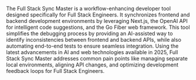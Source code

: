 The Full Stack Sync Master is a workflow-enhancing developer tool designed specifically for Full Stack Engineers. 
It synchronizes frontend and backend development environments by leveraging Next.js, the OpenAI API for intelligent code suggestions, and the Go Fiber web framework. 
This tool simplifies the debugging process by providing an AI-assisted way to identify inconsistencies between frontend and backend APIs, while also automating end-to-end tests to ensure seamless integration. 
Using the latest advancements in AI and web technologies available in 2025, Full Stack Sync Master addresses common pain points like managing separate local environments, aligning API changes, and optimizing development feedback loops for Full Stack Engineers.

